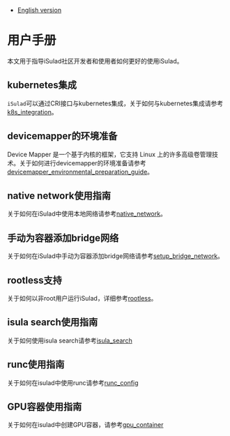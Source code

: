 - [English version](README.md)

# 用户手册

本文用于指导iSulad社区开发者和使用者如何更好的使用iSulad。

## kubernetes集成

`iSulad`可以通过CRI接口与kubernetes集成，关于如何与kubernetes集成请参考[k8s_integration](k8s_integration_zh.md)。

## devicemapper的环境准备

Device Mapper 是一个基于内核的框架，它支持 Linux 上的许多高级卷管理技术。关于如何进行devicemapper的环境准备请参考[devicemapper_environmental_preparation_guide](./devicemapper_environmental_preparation_zh.md)。

## native network使用指南

关于如何在iSulad中使用本地网络请参考[native_network](native_network_zh.md)。

## 手动为容器添加bridge网络

关于如何在iSulad中手动为容器添加bridge网络请参考[setup_bridge_network](setup_bridge_network_zh.md)。

## rootless支持

关于如何以非root用户运行iSulad，详细参考[rootless](rootless_zh.md)。

## isula search使用指南

关于如何使用isula search请参考[isula_search](isula_search_zh.md)

## runc使用指南

关于如何在isulad中使用runc请参考[runc_config](runc_config_zh.md)

## GPU容器使用指南

关于如何在isulad中创建GPU容器，请参考[gpu_container](gpu_container_zh.md)